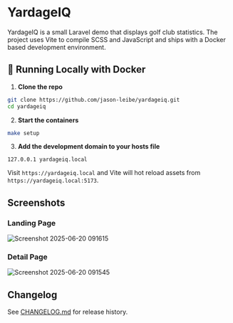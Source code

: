 # YardageIQ

YardageIQ is a small Laravel demo that displays golf club statistics. The project
uses Vite to compile SCSS and JavaScript and ships with a Docker based
development environment.

## 🐳 Running Locally with Docker

1. **Clone the repo**

```bash
git clone https://github.com/jason-leibe/yardageiq.git
cd yardageiq
```

2. **Start the containers**

```bash
make setup
```

3. **Add the development domain to your hosts file**

```text
127.0.0.1 yardageiq.local
```

Visit `https://yardageiq.local` and Vite will hot reload assets from
`https://yardageiq.local:5173`.

## Screenshots

### Landing Page
![Screenshot 2025-06-20 091615](https://github.com/user-attachments/assets/df778e1c-e600-4f36-9cf9-3e79ef454ff6)

### Detail Page
![Screenshot 2025-06-20 091545](https://github.com/user-attachments/assets/272daaca-556f-4aae-a86f-1e5fe1705ab0)

## Changelog

See [CHANGELOG.md](CHANGELOG.md) for release history.
